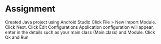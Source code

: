 # Assignment
Created Java project using Android Studio
Click File > New Import Module. Click Next.
Click Edit Configurations
Application configuration will appear, enter in the details such as your main class (Main.class) and Module.
Click Ok and Run
